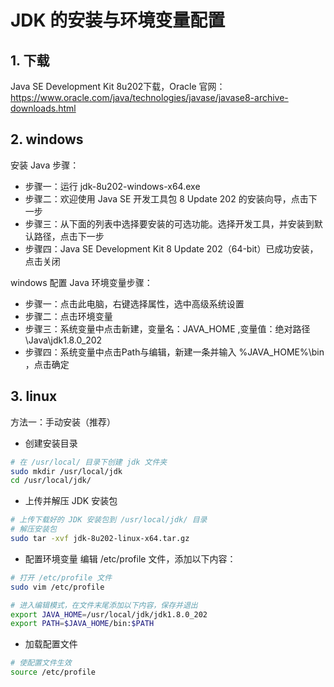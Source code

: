 # JDK 的安装与环境变量配置

## 1. 下载
Java SE Development Kit 8u202下载，Oracle 官网：https://www.oracle.com/java/technologies/javase/javase8-archive-downloads.html  

## 2. windows
安装 Java 步骤：
* 步骤一：运行 jdk-8u202-windows-x64.exe
* 步骤二：欢迎使用 Java SE 开发工具包 8 Update 202 的安装向导，点击下一步
* 步骤三：从下面的列表中选择要安装的可选功能。选择开发工具，并安装到默认路径，点击下一步
* 步骤四：Java SE Development Kit 8 Update 202（64-bit）已成功安装，点击关闭

windows 配置 Java 环境变量步骤：
* 步骤一：点击此电脑，右键选择属性，选中高级系统设置
* 步骤二：点击环境变量
* 步骤三：系统变量中点击新建，变量名：JAVA_HOME ,变量值：绝对路径\Java\jdk1.8.0_202
* 步骤四：系统变量中点击Path与编辑，新建一条并输入 %JAVA_HOME%\bin ，点击确定

## 3. linux
方法一：手动安装（推荐）
* 创建安装目录
``` bash
# 在 /usr/local/ 目录下创建 jdk 文件夹
sudo mkdir /usr/local/jdk
cd /usr/local/jdk/
```

* 上传并解压 JDK 安装包
``` bash
# 上传下载好的 JDK 安装包到 /usr/local/jdk/ 目录
# 解压安装包
sudo tar -xvf jdk-8u202-linux-x64.tar.gz
```

* 配置环境变量
编辑 /etc/profile 文件，添加以下内容：
``` bash
# 打开 /etc/profile 文件
sudo vim /etc/profile

# 进入编辑模式，在文件末尾添加以下内容，保存并退出
export JAVA_HOME=/usr/local/jdk/jdk1.8.0_202
export PATH=$JAVA_HOME/bin:$PATH
```

* 加载配置文件
``` bash
# 使配置文件生效
source /etc/profile
```